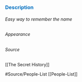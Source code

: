 



### <span style="color:#0070c0">Description</span>
###### Easy way to remember the name


###### Appearance 


###### Source
[[The Secret History]]

#Source/People-List [[People-List]]